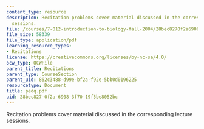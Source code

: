 ```yaml
---
content_type: resource
description: Recitation problems cover material discussed in the corresponding lecture
  sessions.
file: /courses/7-012-introduction-to-biology-fall-2004/28bec8270f2a69083f7019f5be8052bc_pedq.pdf
file_size: 58339
file_type: application/pdf
learning_resource_types:
- Recitations
license: https://creativecommons.org/licenses/by-nc-sa/4.0/
ocw_type: OCWFile
parent_title: Recitations
parent_type: CourseSection
parent_uid: 862c3488-d99e-bf2a-f92e-5bb0d0196225
resourcetype: Document
title: pedq.pdf
uid: 28bec827-0f2a-6908-3f70-19f5be8052bc
---
```

Recitation problems cover material discussed in the corresponding lecture sessions.
